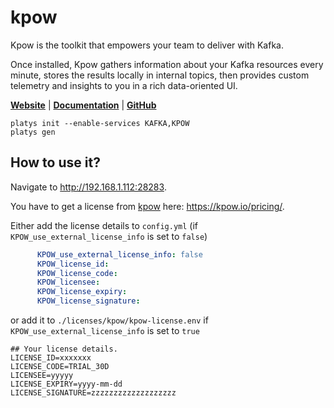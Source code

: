 # kpow

Kpow is the toolkit that empowers your team to deliver with Kafka.

Once installed, Kpow gathers information about your Kafka resources every minute, stores the results locally in internal topics, then provides custom telemetry and insights to you in a rich data-oriented UI.

**[Website](https://kpow.io/)** | **[Documentation](https://docs.kpow.io/)** | **[GitHub](https://github.com/factorhouse/kpow)**

```
platys init --enable-services KAFKA,KPOW
platys gen
```

## How to use it?

Navigate to <http://192.168.1.112:28283>.

You have to get a license from [kpow](https://kpow.io/) here: <https://kpow.io/pricing/>.

Either add the license details to `config.yml` (if `KPOW_use_external_license_info` is set to `false`)

```yaml
      KPOW_use_external_license_info: false
      KPOW_license_id:
      KPOW_license_code: 
      KPOW_licensee:
      KPOW_license_expiry:
      KPOW_license_signature:  

```

or add it to `./licenses/kpow/kpow-license.env` if `KPOW_use_external_license_info` is set to `true`

```
## Your license details.
LICENSE_ID=xxxxxxx
LICENSE_CODE=TRIAL_30D
LICENSEE=yyyyy
LICENSE_EXPIRY=yyyy-mm-dd
LICENSE_SIGNATURE=zzzzzzzzzzzzzzzzzzz
```